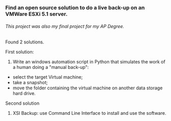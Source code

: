 
### Find an open source solution to do a live back-up on an VMWare ESXi 5.1 server.

###### This project was also my final project for my AP Degree. 

Found 2 solutions.

First solution:
1. Write an windows automation script in Python that simulates the work of a human doing a "manual back-up":

* select the target Virtual machine;
* take a snapshot;
* move the folder containing the virtual machine on another data storage hard drive.

Second solution
1. XSI Backup: use Command Line Interface to install and use the software.
